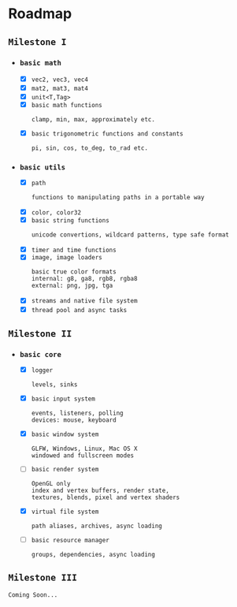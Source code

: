 # Roadmap

## `Milestone I`

- ### `basic math`
  - [x] `vec2, vec3, vec4`
  - [x] `mat2, mat3, mat4`
  - [x] `unit<T,Tag>`
  - [x] `basic math functions`
    ```
    clamp, min, max, approximately etc.
    ```
  - [x] `basic trigonometric functions and constants`
    ```
    pi, sin, cos, to_deg, to_rad etc.
    ```

- ### `basic utils`
  - [x] `path`
    ```
    functions to manipulating paths in a portable way
    ```
  - [x] `color, color32`
  - [x] `basic string functions`
    ```
    unicode convertions, wildcard patterns, type safe format
    ```
  - [x] `timer and time functions`
  - [x] `image, image loaders`
    ```
    basic true color formats
    internal: g8, ga8, rgb8, rgba8
    external: png, jpg, tga
    ```
  - [x] `streams and native file system`
  - [x] `thread pool and async tasks`

## `Milestone II`

- ### `basic core`
  - [x] `logger`
    ```
    levels, sinks
    ```
  - [x] `basic input system`
    ```
    events, listeners, polling
    devices: mouse, keyboard
    ```
  - [x] `basic window system`
    ```
    GLFW, Windows, Linux, Mac OS X
    windowed and fullscreen modes
    ```
  - [ ] `basic render system`
    ```
    OpenGL only
    index and vertex buffers, render state,
    textures, blends, pixel and vertex shaders
    ```
  - [x] `virtual file system`
    ```
    path aliases, archives, async loading
    ```
  - [ ] `basic resource manager`
    ```
    groups, dependencies, async loading
    ```

## `Milestone III`

```
Coming Soon...
```
